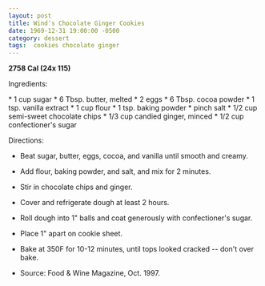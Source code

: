 ```yaml
---
layout: post
title: Wind's Chocolate Ginger Cookies
date: 1969-12-31 19:00:00 -0500
category: dessert
tags:  cookies chocolate ginger
---
```

<b>2758 Cal (24x 115)</b>
<p>Ingredients:</p>
* 1 cup sugar
* 6 Tbsp. butter, melted
* 2 eggs
* 6 Tbsp. cocoa powder
* 1 tsp. vanilla extract
* 1 cup flour
* 1 tsp. baking powder
* pinch salt
* 1/2 cup semi-sweet chocolate chips
* 1/3 cup candied ginger, minced
* 1/2 cup confectioner's sugar

<p>Directions:</p>

* Beat sugar, butter, eggs, cocoa, and vanilla until smooth and creamy.
* Add flour, baking powder, and salt, and mix for 2 minutes.
* Stir in chocolate chips and ginger.
* Cover and refrigerate dough at least 2 hours.
* Roll dough into 1" balls and coat generously with confectioner's sugar.
* Place 1" apart on cookie sheet.
* Bake at 350F for 10-12 minutes, until tops looked cracked -- don't over bake.

* Source: Food & Wine Magazine, Oct. 1997.  
